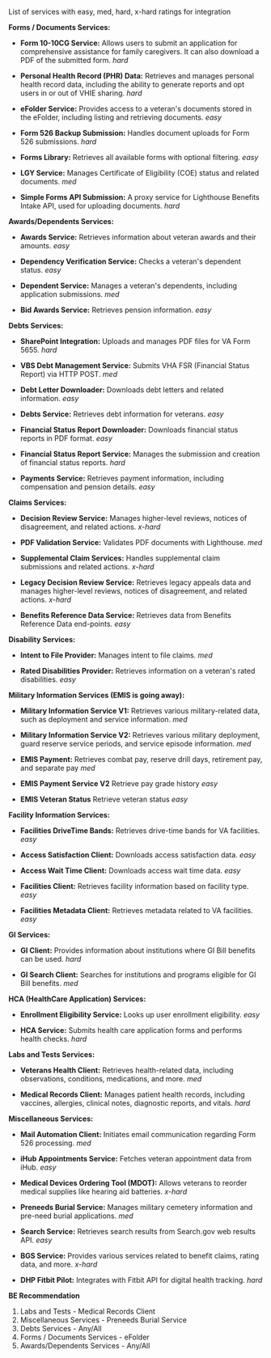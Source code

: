 List of services with easy, med, hard, x-hard ratings for integration

**Forms / Documents Services:**

- **Form 10-10CG Service:**
  Allows users to submit an application for comprehensive assistance for family caregivers. It can also download a PDF of the submitted form.
  _hard_

- **Personal Health Record (PHR) Data:**
  Retrieves and manages personal health record data, including the ability to generate reports and opt users in or out of VHIE sharing.
  _hard_

- **eFolder Service:**
  Provides access to a veteran's documents stored in the eFolder, including listing and retrieving documents.
  _easy_

- **Form 526 Backup Submission:**
  Handles document uploads for Form 526 submissions.
  _hard_

- **Forms Library:**
  Retrieves all available forms with optional filtering.
  _easy_

- **LGY Service:**
  Manages Certificate of Eligibility (COE) status and related documents.
  _med_

- **Simple Forms API Submission:**
  A proxy service for Lighthouse Benefits Intake API, used for uploading documents.
  _hard_

**Awards/Dependents Services:**

- **Awards Service:**
  Retrieves information about veteran awards and their amounts.
  _easy_

- **Dependency Verification Service:**
  Checks a veteran's dependent status.
  _easy_

- **Dependent Service:**
  Manages a veteran's dependents, including application submissions.
  _med_

- **Bid Awards Service:**
  Retrieves pension information.
  _easy_

**Debts Services:**

- **SharePoint Integration:**
  Uploads and manages PDF files for VA Form 5655.
  _hard_

- **VBS Debt Management Service:**
  Submits VHA FSR (Financial Status Report) via HTTP POST.
  _med_

- **Debt Letter Downloader:**
  Downloads debt letters and related information.
  _easy_

- **Debts Service:**
  Retrieves debt information for veterans.
  _easy_

- **Financial Status Report Downloader:**
  Downloads financial status reports in PDF format.
  _easy_

- **Financial Status Report Service:**
  Manages the submission and creation of financial status reports.
  _hard_

- **Payments Service:**
  Retrieves payment information, including compensation and pension details.
  _easy_

**Claims Services:**

- **Decision Review Service:**
  Manages higher-level reviews, notices of disagreement, and related actions.
  _x-hard_

- **PDF Validation Service:**
  Validates PDF documents with Lighthouse.
  _med_

- **Supplemental Claim Services:**
  Handles supplemental claim submissions and related actions.
  _x-hard_

- **Legacy Decision Review Service:**
  Retrieves legacy appeals data and manages higher-level reviews, notices of disagreement, and related actions.
  _x-hard_

- **Benefits Reference Data Service:**
  Retrieves data from Benefits Reference Data end-points.
  _easy_

**Disability Services:**

- **Intent to File Provider:**
  Manages intent to file claims.
  _med_

- **Rated Disabilities Provider:**
  Retrieves information on a veteran's rated disabilities.
  _easy_

**Military Information Services (EMIS is going away):**

- **Military Information Service V1:**
  Retrieves various military-related data, such as deployment and service information.
  _med_

- **Military Information Service V2:**
  Retrieves various military deployment, guard reserve service periods, and service episode information.
  _med_

- **EMIS Payment:**
  Retrieves combat pay, reserve drill days, retirement pay, and separate pay
  _med_

- **EMIS Payment Service V2**
  Retrieve pay grade history
  _easy_

- **EMIS Veteran Status**
  Retrieve veteran status
  _easy_

**Facility Information Services:**

- **Facilities DriveTime Bands:**
  Retrieves drive-time bands for VA facilities.
  _easy_

- **Access Satisfaction Client:**
  Downloads access satisfaction data.
  _easy_

- **Access Wait Time Client:**
  Downloads access wait time data.
  _easy_

- **Facilities Client:**
  Retrieves facility information based on facility type.
  _easy_

- **Facilities Metadata Client:**
  Retrieves metadata related to VA facilities.
  _easy_

**GI Services:**

- **GI Client:**
  Provides information about institutions where GI Bill benefits can be used.
  _hard_

- **GI Search Client:**
  Searches for institutions and programs eligible for GI Bill benefits.
  _med_

**HCA (HealthCare Application) Services:**

- **Enrollment Eligibility Service:**
  Looks up user enrollment eligibility.
  _easy_

- **HCA Service:**
  Submits health care application forms and performs health checks.
  _hard_

**Labs and Tests Services:**

- **Veterans Health Client:**
  Retrieves health-related data, including observations, conditions, medications, and more.
  _med_

- **Medical Records Client:**
  Manages patient health records, including vaccines, allergies, clinical notes, diagnostic reports, and vitals.
  _hard_

**Miscellaneous Services:**

- **Mail Automation Client:**
  Initiates email communication regarding Form 526 processing.
  _med_

- **iHub Appointments Service:**
  Fetches veteran appointment data from iHub.
  _easy_

- **Medical Devices Ordering Tool (MDOT):**
  Allows veterans to reorder medical supplies like hearing aid batteries.
  _x-hard_

- **Preneeds Burial Service:**
  Manages military cemetery information and pre-need burial applications.
  _med_

- **Search Service:**
  Retrieves search results from Search.gov web results API.
  _easy_

- **BGS Service:**
  Provides various services related to benefit claims, rating data, and more.
  _x-hard_

- **DHP Fitbit Pilot:**
  Integrates with Fitbit API for digital health tracking.
  _hard_

**BE Recommendation**
1. Labs and Tests - Medical Records Client
2. Miscellaneous Services - Preneeds Burial Service
3. Debts Services - Any/All
4. Forms / Documents Services - eFolder
5. Awards/Dependents Services - Any/All
